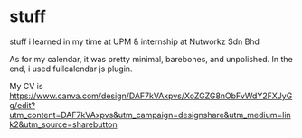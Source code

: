 # stuff
stuff i learned in my time at UPM &amp; internship at Nutworkz Sdn Bhd

As for my calendar, it was pretty minimal, barebones, and unpolished.
In the end, i used fullcalendar js plugin.

My CV is https://www.canva.com/design/DAF7kVAxpvs/XoZGZG8nObFvWdY2FXJyGg/edit?utm_content=DAF7kVAxpvs&utm_campaign=designshare&utm_medium=link2&utm_source=sharebutton
